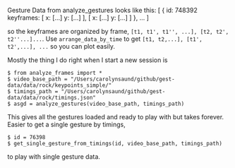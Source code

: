 Gesture Data from analyze_gestures looks like this:
[
  {
      id: 748392
      keyframes: [
        x: [...]
        y: [...]
      ],
      [
        x: [...]
        y: [...]
      ]
  },
  ...
]

so the keyframes are organized by frame, `[t1, t1', t1'', ...], [t2, t2', t2''...]...`.
Use  `arrange_data_by_time` to get `[t1, t2,...], [t1', t2',...], ...` so you can plot easily.

Mostly the thing I do right when I start a new session is
```
$ from analyze_frames import *
$ video_base_path = "/Users/carolynsaund/github/gest-data/data/rock/keypoints_simple/"
$ timings_path = "/Users/carolynsaund/github/gest-data/data/rock/timings.json"
$ asgd = analyze_gestures(video_base_path, timings_path)
```
This gives all the gestures loaded and ready to play with but takes forever. Easier to get a
single gesture by timings,
```
$ id = 76398
$ get_single_gesture_from_timings(id, video_base_path, timings_path)
```
to play with single gesture data.
